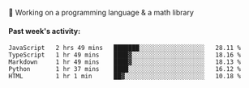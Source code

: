 
:large_blue_circle: Working on a programming language & a math library

#### Past week's activity:
<!--START_SECTION:waka-->
```text
JavaScript   2 hrs 49 mins   ███████░░░░░░░░░░░░░░░░░░   28.11 % 
TypeScript   1 hr 49 mins    ████▓░░░░░░░░░░░░░░░░░░░░   18.16 % 
Markdown     1 hr 49 mins    ████▓░░░░░░░░░░░░░░░░░░░░   18.13 % 
Python       1 hr 37 mins    ████░░░░░░░░░░░░░░░░░░░░░   16.12 % 
HTML         1 hr 1 min      ██▓░░░░░░░░░░░░░░░░░░░░░░   10.18 % 
```
<!--END_SECTION:waka-->
